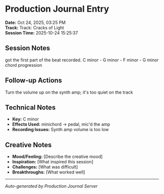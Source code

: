 # Production Journal Entry

**Date:** Oct 24, 2025, 03:25 PM  
**Track:** Track: Cracks of Light  
**Session Time:** 2025-10-24 15:25:37

## Session Notes
got the first part of the beat recorded. C minor - G minor - F minor - G minor chord progression

## Follow-up Actions
Turn the volume up on the synth amp; it's too quiet on the track

## Technical Notes
- **Key:** C minor
- **Effects Used:** minichord -> pedal, mic'd the amp
- **Recording Issues:** Synth amp volume is too low


## Creative Notes
- **Mood/Feeling:** [Describe the creative mood]
- **Inspiration:** [What inspired this session]
- **Challenges:** [What was difficult]
- **Breakthroughs:** [What worked well]


---
*Auto-generated by Production Journal Server*
